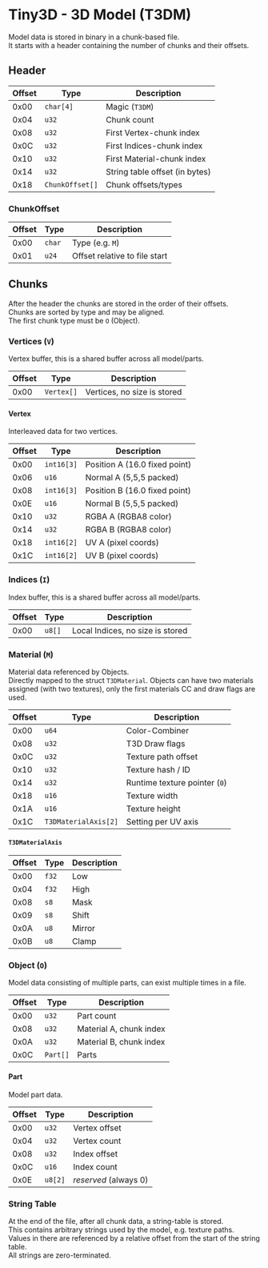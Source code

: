 # Tiny3D - 3D Model (T3DM)

Model data is stored in binary in a chunk-based file.<br>
It starts with a header containing the number of chunks and their offsets.

## Header

| Offset | Type            | Description                    |
|--------|-----------------|--------------------------------|
| 0x00   | `char[4]`       | Magic (`T3DM`)                 |
| 0x04   | `u32`           | Chunk count                    |
| 0x08   | `u32`           | First Vertex-chunk index       |
| 0x0C   | `u32`           | First Indices-chunk index      |
| 0x10   | `u32`           | First Material-chunk index     |
| 0x14   | `u32`           | String table offset (in bytes) |
| 0x18   | `ChunkOffset[]` | Chunk offsets/types            |

### ChunkOffset

| Offset | Type   | Description                   |
|--------|--------|-------------------------------|
| 0x00   | `char` | Type (e.g. `M`)               |
| 0x01   | `u24`  | Offset relative to file start |

## Chunks
After the header the chunks are stored in the order of their offsets.<br>
Chunks are sorted by type and may be aligned.<br>
The first chunk type must be `O` (Object).

### Vertices (`V`)
Vertex buffer, this is a shared buffer across all model/parts.

| Offset | Type       | Description                 |
|--------|------------|-----------------------------|
| 0x00   | `Vertex[]` | Vertices, no size is stored |

#### Vertex
Interleaved data for two vertices.

| Offset | Type       | Description                   |
|--------|------------|-------------------------------|
| 0x00   | `int16[3]` | Position A (16.0 fixed point) |
| 0x06   | `u16`      | Normal A (5,5,5 packed)       |
| 0x08   | `int16[3]` | Position B (16.0 fixed point) |
| 0x0E   | `u16`      | Normal B (5,5,5 packed)       |
| 0x10   | `u32`      | RGBA A (RGBA8 color)          |
| 0x14   | `u32`      | RGBA B (RGBA8 color)          |
| 0x18   | `int16[2]` | UV A (pixel coords)           |
| 0x1C   | `int16[2]` | UV B (pixel coords)           |

### Indices (`I`)
Index buffer, this is a shared buffer across all model/parts.

| Offset | Type   | Description                      |
|--------|--------|----------------------------------|
| 0x00   | `u8[]` | Local Indices, no size is stored |

### Material (`M`)
Material data referenced by Objects.<br>
Directly mapped to the struct `T3DMaterial`.
Objects can have two materials assigned (with two textures),
only the first materials CC and draw flags are used.

| Offset | Type                 | Description                   |
|--------|----------------------|-------------------------------|
| 0x00   | `u64`                | Color-Combiner                |
| 0x08   | `u32`                | T3D Draw flags                |
| 0x0C   | `u32`                | Texture path offset           |
| 0x10   | `u32`                | Texture hash / ID             |
| 0x14   | `u32`                | Runtime texture pointer (`0`) |
| 0x18   | `u16`                | Texture width                 |
| 0x1A   | `u16`                | Texture height                |
| 0x1C   | `T3DMaterialAxis[2]` | Setting per UV axis           |

#### `T3DMaterialAxis`

| Offset | Type  | Description |
|--------|-------|-------------|
| 0x00   | `f32` | Low         |
| 0x04   | `f32` | High        |
| 0x08   | `s8`  | Mask        |
| 0x09   | `s8`  | Shift       |
| 0x0A   | `u8`  | Mirror      |
| 0x0B   | `u8`  | Clamp       |

### Object (`O`)
Model data consisting of multiple parts, can exist multiple times in a file.

| Offset | Type     | Description               |
|--------|----------|---------------------------|
| 0x00   | `u32`    | Part count                |
| 0x08   | `u32`    | Material A, chunk index   |
| 0x0A   | `u32`    | Material B, chunk index   |
| 0x0C   | `Part[]` | Parts                     |

#### Part
Model part data.

| Offset | Type    | Description           |
|--------|---------|-----------------------|
| 0x00   | `u32`   | Vertex offset         |
| 0x04   | `u32`   | Vertex count          |
| 0x08   | `u32`   | Index offset          |
| 0x0C   | `u16`   | Index count           |
| 0x0E   | `u8[2]` | _reserved_ (always 0) |

### String Table

At the end of the file, after all chunk data, a string-table is stored.<br>
This contains arbitrary strings used by the model, e.g. texture paths.<br>
Values in there are referenced by a relative offset from the start of the string table.<br>
All strings are zero-terminated.
